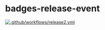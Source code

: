 # badges-release-event

[![.github/workflows/release2.yml](https://github.com/anthmmatic/badges-release-event/actions/workflows/release2.yml/badge.svg?event=release)](https://github.com/anthmmatic/badges-release-event/actions/workflows/release2.yml)
